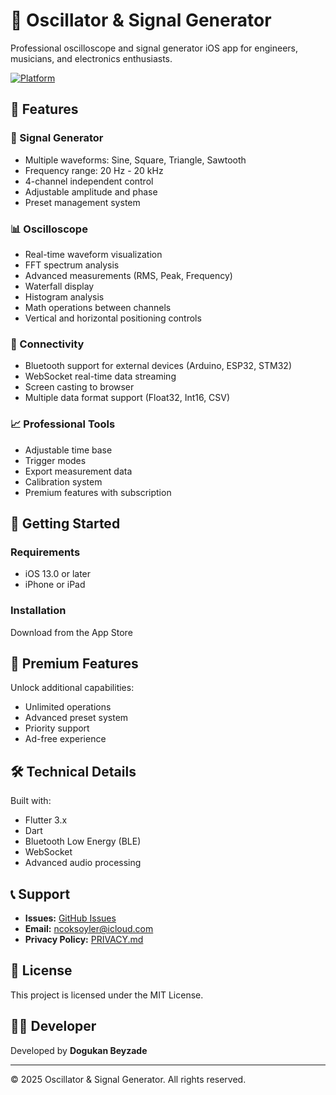 # 🎵 Oscillator & Signal Generator

Professional oscilloscope and signal generator iOS app for engineers, musicians, and electronics enthusiasts.

[![Platform](https://img.shields.io/badge/platform-iOS%2013.0%2B-lightgrey)]()

## 📱 Features

### 🎵 Signal Generator
- Multiple waveforms: Sine, Square, Triangle, Sawtooth
- Frequency range: 20 Hz - 20 kHz
- 4-channel independent control
- Adjustable amplitude and phase
- Preset management system

### 📊 Oscilloscope
- Real-time waveform visualization
- FFT spectrum analysis
- Advanced measurements (RMS, Peak, Frequency)
- Waterfall display
- Histogram analysis
- Math operations between channels
- Vertical and horizontal positioning controls

### 🔌 Connectivity
- Bluetooth support for external devices (Arduino, ESP32, STM32)
- WebSocket real-time data streaming
- Screen casting to browser
- Multiple data format support (Float32, Int16, CSV)

### 📈 Professional Tools
- Adjustable time base
- Trigger modes
- Export measurement data
- Calibration system
- Premium features with subscription

## 🚀 Getting Started

### Requirements
- iOS 13.0 or later
- iPhone or iPad

### Installation
Download from the App Store

## 💎 Premium Features

Unlock additional capabilities:
- Unlimited operations
- Advanced preset system
- Priority support
- Ad-free experience

## 🛠️ Technical Details

Built with:
- Flutter 3.x
- Dart
- Bluetooth Low Energy (BLE)
- WebSocket
- Advanced audio processing

## 📞 Support

- **Issues:** [GitHub Issues](https://github.com/dbeyzade/oscillator-signal-generator/issues)
- **Email:** ncoksoyler@icloud.com
- **Privacy Policy:** [PRIVACY.md](PRIVACY.md)

## 📄 License

This project is licensed under the MIT License.

## 👨‍💻 Developer

Developed by **Dogukan Beyzade**

---

© 2025 Oscillator & Signal Generator. All rights reserved.
